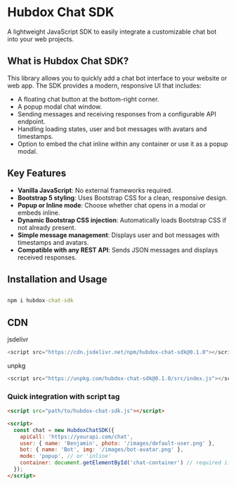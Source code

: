 # Hubdox Chat SDK

A lightweight JavaScript SDK to easily integrate a customizable chat bot into your web projects.

## What is Hubdox Chat SDK?

This library allows you to quickly add a chat bot interface to your website or web app. The SDK provides a modern, responsive UI that includes:

- A floating chat button at the bottom-right corner.
- A popup modal chat window.
- Sending messages and receiving responses from a configurable API endpoint.
- Handling loading states, user and bot messages with avatars and timestamps.
- Option to embed the chat inline within any container or use it as a popup modal.

## Key Features

- **Vanilla JavaScript**: No external frameworks required.
- **Bootstrap 5 styling**: Uses Bootstrap CSS for a clean, responsive design.
- **Popup or Inline mode**: Choose whether chat opens in a modal or embeds inline.
- **Dynamic Bootstrap CSS injection**: Automatically loads Bootstrap CSS if not already present.
- **Simple message management**: Displays user and bot messages with timestamps and avatars.
- **Compatible with any REST API**: Sends JSON messages and displays received responses.

## Installation and Usage

## 
```cmd
npm i hubdox-chat-sdk
```
##  CDN
jsdelivr
```js
<script src="https://cdn.jsdelivr.net/npm/hubdox-chat-sdk@0.1.0"></script>

```
unpkg
```js
<script src="https://unpkg.com/hubdox-chat-sdk@0.1.0/src/index.js"></script>
```

### Quick integration with script tag

```html
<script src="path/to/hubdox-chat-sdk.js"></script>

<script>
  const chat = new HubdoxChatSDK({
    apiCall: 'https://yourapi.com/chat',
    user: { name: 'Benjamin', photo: '/images/default-user.png' },
    bot: { name: 'Bot', img: '/images/bot-avatar.png' },
    mode: 'popup', // or 'inline'
    container: document.getElementById('chat-container') // required if mode is inline
  });
</script>
```